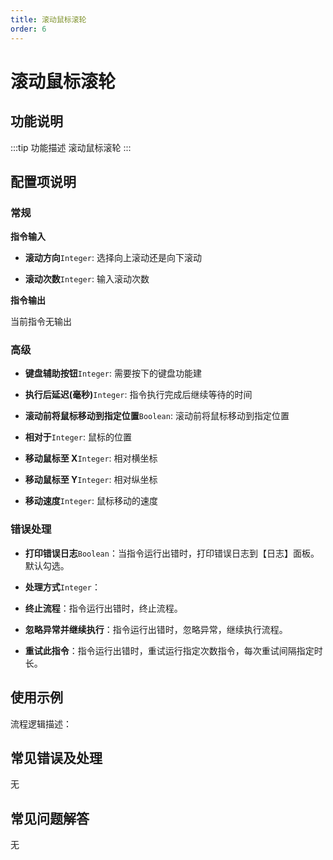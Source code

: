 ```yaml
---
title: 滚动鼠标滚轮
order: 6
---
```


# 滚动鼠标滚轮

## 功能说明

:::tip 功能描述
滚动鼠标滚轮
:::

## 配置项说明

### 常规

**指令输入**

- **滚动方向**`Integer`: 选择向上滚动还是向下滚动

- **滚动次数**`Integer`: 输入滚动次数


**指令输出**

当前指令无输出

### 高级

- **键盘辅助按钮**`Integer`: 需要按下的键盘功能建

- **执行后延迟(毫秒)**`Integer`: 指令执行完成后继续等待的时间

- **滚动前将鼠标移动到指定位置**`Boolean`: 滚动前将鼠标移动到指定位置

- **相对于**`Integer`: 鼠标的位置

- **移动鼠标至 X**`Integer`: 相对横坐标

- **移动鼠标至 Y**`Integer`: 相对纵坐标

- **移动速度**`Integer`: 鼠标移动的速度

### 错误处理

- **打印错误日志**`Boolean`：当指令运行出错时，打印错误日志到【日志】面板。默认勾选。

- **处理方式**`Integer`：

 - **终止流程**：指令运行出错时，终止流程。

 - **忽略异常并继续执行**：指令运行出错时，忽略异常，继续执行流程。

 - **重试此指令**：指令运行出错时，重试运行指定次数指令，每次重试间隔指定时长。

## 使用示例

流程逻辑描述：

## 常见错误及处理

无

## 常见问题解答

无

